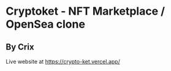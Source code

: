# Cryptoket - NFT Marketplace / OpenSea clone

## By Crix

Live website at https://crypto-ket.vercel.app/

